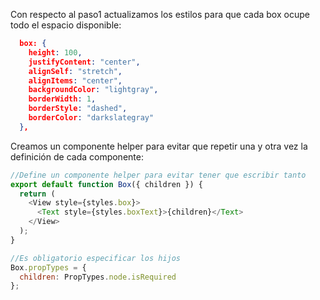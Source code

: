 Con respecto al paso1 actualizamos los estilos para que cada box ocupe todo el espacio disponible:

```json
  box: {
    height: 100,
    justifyContent: "center",
    alignSelf: "stretch",
    alignItems: "center",
    backgroundColor: "lightgray",
    borderWidth: 1,
    borderStyle: "dashed",
    borderColor: "darkslategray"
  },
```

Creamos un componente helper para evitar que repetir una y otra vez la definición de cada componente:

```js
//Define un componente helper para evitar tener que escribir tanto
export default function Box({ children }) {
  return (
    <View style={styles.box}>
      <Text style={styles.boxText}>{children}</Text>
    </View>
  );
}

//Es obligatorio especificar los hijos
Box.propTypes = {
  children: PropTypes.node.isRequired
};
```